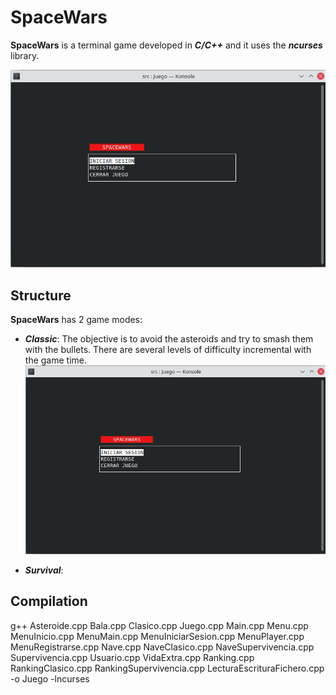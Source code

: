 # SpaceWars
**SpaceWars** is a terminal game developed in ***C/C++*** and it uses the ***ncurses*** library.

![](docs/bienvenido.jpg)
## Structure
**SpaceWars** has 2 game modes:
* ***Classic***: The objective is to avoid the asteroids and try to smash them with the bullets. There are several levels of difficulty incremental with the game time.
![](docs/bienvenido.jpg)

* ***Survival***:



## Compilation
g++ Asteroide.cpp Bala.cpp Clasico.cpp Juego.cpp Main.cpp Menu.cpp MenuInicio.cpp MenuMain.cpp MenuIniciarSesion.cpp MenuPlayer.cpp MenuRegistrarse.cpp Nave.cpp NaveClasico.cpp NaveSupervivencia.cpp Supervivencia.cpp Usuario.cpp VidaExtra.cpp Ranking.cpp RankingClasico.cpp RankingSupervivencia.cpp LecturaEscrituraFichero.cpp -o Juego -lncurses
